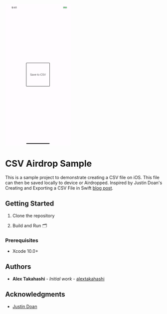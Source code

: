 
![](ReadMeAssets/CSVAirdropSampleSmall.gif)

# CSV Airdrop Sample

This is a sample project to demonstrate creating a CSV file on iOS.  This file can then be saved locally to device or Airdropped.  Inspired by Justin Doan's Creating and Exporting a CSV File in Swift [blog post](http://www.justindoan.com/tutorials/2016/9/9/creating-and-exporting-a-csv-file-in-swift).

## Getting Started

1. Clone the repository

2. Build and Run 🗂

### Prerequisites

* Xcode 10.0+

## Authors

* **Alex Takahashi** - *Initial work* - [alextakahashi](https://github.com/alextakahashi)

## Acknowledgments

* [Justin Doan](http://www.justindoan.com/)
